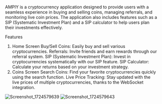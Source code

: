 AMPIY is a cryptocurrency application designed to provide users with a seamless experience in buying and selling coins, managing referrals, and monitoring live coin prices. The application also includes features such as a SIP (Systematic Investment Plan) and a SIP calculator to help users plan their investments effectively.

Features

1. Home Screen
Buy/Sell Coins: Easily buy and sell various cryptocurrencies.
Referrals: Invite friends and earn rewards through our referral system.
SIP (Systematic Investment Plan): Invest in cryptocurrencies systematically with our SIP feature.
SIP Calculator: Calculate your returns based on your investment strategy.
2. Coins Screen
Search Coins: Find your favorite cryptocurrencies quickly using the search function.
Live Price Tracking: Stay updated with the live prices of multiple cryptocurrencies, thanks to the WebSocket integration.


![Screenshot_1724579639](https://github.com/user-attachments/assets/5c6a3c64-35a9-4b52-8074-a66cf16fb19f)
![Screenshot_1724579643](https://github.com/user-attachments/assets/8c547e65-7c65-4b1c-93bf-805313272a97)

